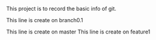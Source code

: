 This project is to record the basic info of git.

This line is create on branch0.1

This line is create on master
This line is create on feature1
